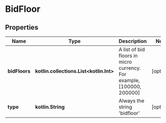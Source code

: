 
# BidFloor

## Properties
Name | Type | Description | Notes
------------ | ------------- | ------------- | -------------
**bidFloors** | **kotlin.collections.List&lt;kotlin.Int&gt;** | A list of bid floors in micro currency. For example, [100000, 200000] |  [optional]
**type** | **kotlin.String** | Always the string &#39;bidfloor&#39; |  [optional]



